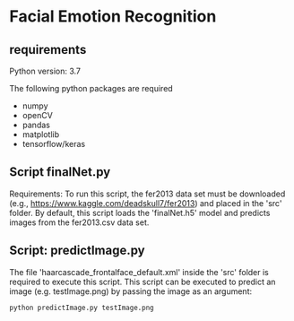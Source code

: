 # Facial Emotion Recognition
## requirements
Python version: 3.7

The following python packages are required
* numpy
* openCV
* pandas
* matplotlib
* tensorflow/keras

## Script finalNet.py
Requirements:
To run this script, the fer2013 data set must be downloaded (e.g., https://www.kaggle.com/deadskull7/fer2013) and placed in the 'src' folder.
By default, this script loads the 'finalNet.h5' model and predicts images from the fer2013.csv data set.

## Script: predictImage.py
The file 'haarcascade_frontalface_default.xml' inside the 'src' folder is required to execute this script. This script can be executed to predict an image (e.g. testImage.png) by passing the image as an argument:
```python
python predictImage.py testImage.png
```
